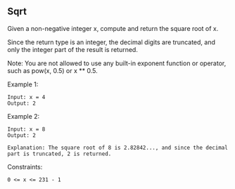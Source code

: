 ## Sqrt

Given a non-negative integer x, compute and return the square root of x.

Since the return type is an integer, the decimal digits are truncated, and only the integer part of the result is returned.

Note: You are not allowed to use any built-in exponent function or operator, such as pow(x, 0.5) or x \*\* 0.5.

Example 1:

```
Input: x = 4
Output: 2
```

Example 2:

```
Input: x = 8
Output: 2

Explanation: The square root of 8 is 2.82842..., and since the decimal part is truncated, 2 is returned.

```

Constraints:

```
0 <= x <= 231 - 1
```
